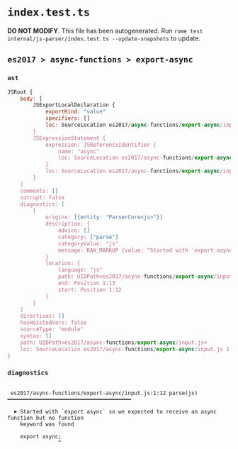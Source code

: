 # `index.test.ts`

**DO NOT MODIFY**. This file has been autogenerated. Run `rome test internal/js-parser/index.test.ts --update-snapshots` to update.

## `es2017 > async-functions > export-async`

### `ast`

```javascript
JSRoot {
	body: [
		JSExportLocalDeclaration {
			exportKind: "value"
			specifiers: []
			loc: SourceLocation es2017/async-functions/export-async/input.js 1:0-1:6
		}
		JSExpressionStatement {
			expression: JSReferenceIdentifier {
				name: "async"
				loc: SourceLocation es2017/async-functions/export-async/input.js 1:7-1:12 (async)
			}
			loc: SourceLocation es2017/async-functions/export-async/input.js 1:7-1:13
		}
	]
	comments: []
	corrupt: false
	diagnostics: [
		{
			origins: [{entity: "ParserCore<js>"}]
			description: {
				advice: []
				category: ["parse"]
				categoryValue: "js"
				message: RAW_MARKUP {value: "Started with `export async` so we expected to receive an async function but no function keyword was found"}
			}
			location: {
				language: "js"
				path: UIDPath<es2017/async-functions/export-async/input.js>
				end: Position 1:13
				start: Position 1:12
			}
		}
	]
	directives: []
	hasHoistedVars: false
	sourceType: "module"
	syntax: []
	path: UIDPath<es2017/async-functions/export-async/input.js>
	loc: SourceLocation es2017/async-functions/export-async/input.js 1:0-2:0
}
```

### `diagnostics`

```

 es2017/async-functions/export-async/input.js:1:12 parse(js) ━━━━━━━━━━━━━━━━━━━━━━━━━━━━━━━━━━━━━━━

  ✖ Started with `export async` so we expected to receive an async function but no function
    keyword was found

    export async;
                ^


```
